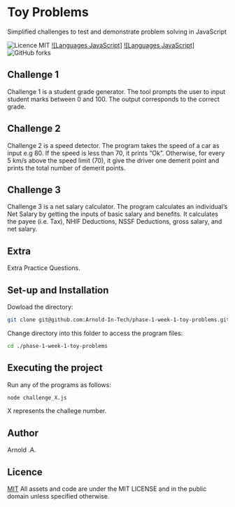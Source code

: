 # Toy Problems

Simplified challenges to test and demonstrate problem solving in JavaScript

![Licence MIT](https://img.shields.io/github/license/Arnold-In-Tech/phase-1-week-1-toy-problems)
[![Languages JavaScript]](https://img.shields.io/badge/JavaScript-323330?style=for-the-badge&logo=javascript&logoColor=F7DF1E)
[![Languages JavaScript]](https://img.shields.io/badge/-Javascript)
![GitHub forks](https://img.shields.io/github/forks/Arnold-In-Tech/phase-1-week-1-toy-problems)

## Challenge 1

Challenge 1 is a student grade generator. The tool prompts the user to input student marks between 0 and 100. 
The output corresponds to the correct grade.

## Challenge 2 

Challenge 2 is a speed detector. The program takes the speed of a car as input e.g 80. If the speed is less than 70, it prints “Ok”.
Otherwise, for every 5 km/s above the speed limit (70), it give the driver one demerit point and prints the total number of demerit points.

## Challenge 3

Challenge 3 is a net salary calculator. The program calculates an individual’s Net Salary by getting the inputs of basic salary and benefits. It calculates the payee (i.e. Tax), NHIF Deductions, NSSF Deductions, gross salary, and net salary. 

## Extra

Extra Practice Questions.

## Set-up and Installation

Dowload the directory:
```bash
git clone git@github.com:Arnold-In-Tech/phase-1-week-1-toy-problems.git
```

Change directory into this folder to access the program files:
```bash
cd ./phase-1-week-1-toy-problems
```

## Executing the project

Run any of the programs as follows:
```bash
node challenge_X.js
```
X represents the challege number. 

## Author

Arnold .A.

## Licence

[MIT](https://choosealicense.com/licenses/mit/)
All assets and code are under the MIT LICENSE and in the public domain unless specified otherwise.

